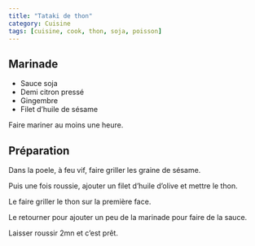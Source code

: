 ```yaml
---
title: "Tataki de thon"
category: Cuisine
tags: [cuisine, cook, thon, soja, poisson]
---
```


## Marinade

* Sauce soja
* Demi citron pressé
* Gingembre
* Filet d’huile de sésame

Faire mariner au moins une heure.

## Préparation
Dans la poele, à feu vif, faire griller les graine de sésame. 

Puis une fois roussie, ajouter un filet d’huile d’olive et mettre le thon. 

Le faire griller le thon sur la première face. 

Le retourner pour ajouter un peu de la marinade pour faire de la sauce. 

Laisser roussir 2mn et c’est prêt.
